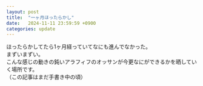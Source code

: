 ```yaml
---
layout: post
title:  "一ヶ月ほったらかし"
date:   2024-11-11 23:59:59 +0900
categories: update
---
```

ほったらかしてたら1ヶ月経っていてなにも進んでなかった。  
まずいまずい。  
こんな感じの動きの鈍いアラフィフのオッサンが今更なにができるかを晒していく場所です。  
（この記事はまだ手書き中の頃）
